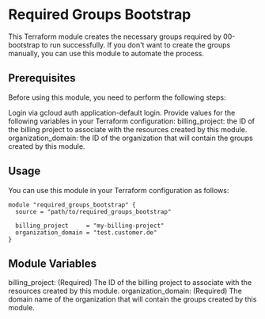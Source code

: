 # Required Groups Bootstrap
This Terraform module creates the necessary groups required by 00-bootstrap to run successfully. If you don't want to create the groups manually, you can use this module to automate the process.

## Prerequisites
Before using this module, you need to perform the following steps:

Login via gcloud auth application-default login.
Provide values for the following variables in your Terraform configuration:
billing_project: the ID of the billing project to associate with the resources created by this module.
organization_domain: the ID of the organization that will contain the groups created by this module.

## Usage
You can use this module in your Terraform configuration as follows:

```hcl
module "required_groups_bootstrap" {
  source = "path/to/required_groups_bootstrap"

  billing_project     = "my-billing-project"
  organization_domain = "test.customer.de"
}
```

## Module Variables
billing_project: (Required) The ID of the billing project to associate with the resources created by this module.
organization_domain: (Required) The domain name of the organization that will contain the groups created by this module.
